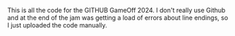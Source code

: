 This is all the code for the GITHUB GameOff 2024. 
I don't really use Github and at the end of the jam was getting a load of errors about line endings, so I just uploaded the code manually.
